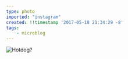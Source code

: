 ```yaml
---
type: photo
imported: "instagram"
created: !!timestamp '2017-05-18 21:34:29 -8'
tags:
    - microblog
---
```

![Hotdog?](/media/images/photos/2017/05/459085b41803c4489427ca40e71f3ca9.jpg)

